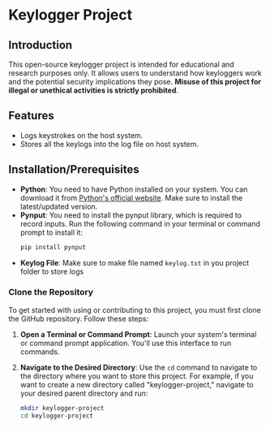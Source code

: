# Keylogger Project

## Introduction

This open-source keylogger project is intended for educational and research purposes only. It allows users to understand how keyloggers work and the potential security implications they pose. **Misuse of this project for illegal or unethical activities is strictly prohibited**.

## Features

- Logs keystrokes on the host system.
- Stores all the keylogs into the log file on host system.

## Installation/Prerequisites

- **Python**: You need to have Python installed on your system. You can download it from [Python's official website](https://www.python.org/downloads/). Make sure to install the latest/updated version.
- **Pynput**: You need to install the pynput library, which is required to record inputs. Run the following command in your terminal or command prompt to install it:
   ```bash
   pip install pynput
- **Keylog File**: Make sure to make  file named `keylog.txt` in you project folder to store logs
### Clone the Repository

To get started with using or contributing to this project, you must first clone the GitHub repository. Follow these steps:

1. **Open a Terminal or Command Prompt**: Launch your system's terminal or command prompt application. You'll use this interface to run commands.

2. **Navigate to the Desired Directory**: Use the `cd` command to navigate to the directory where you want to store this project. For example, if you want to create a new directory called "keylogger-project," navigate to your desired parent directory and run:

   ```bash
   mkdir keylogger-project
   cd keylogger-project


